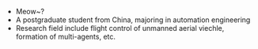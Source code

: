- Meow~?
- A postgraduate student from China, majoring in automation engineering
- Research field include flight control of unmanned aerial viechle, formation of multi-agents, etc.
<!---
liaozhixiang/liaozhixiang is a ✨ special ✨ repository because its `README.md` (this file) appears on your GitHub profile.
You can click the Preview link to take a look at your changes.
--->
